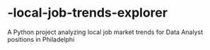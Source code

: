 # -local-job-trends-explorer
A Python project analyzing local job market trends for Data Analyst positions in Philadelphi
